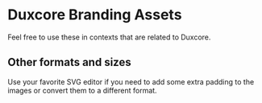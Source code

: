 # Duxcore Branding Assets
Feel free to use these in contexts that are related to Duxcore.

## Other formats and sizes
Use your favorite SVG editor if you need to add some extra padding to the images or convert them to a different format.
